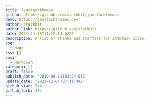```yaml
---
title: Jamstackthemes
github: https://github.com/stackbit/jamstackthemes
demo: https://jamstackthemes.dev/
author: stackbit
author_link: https://github.com/stackbit
date: 2023-11-30T11:12:14.622Z
description: A list of themes and starters for JAMstack sites.
ssg:
  - Hugo
css: []
cms:
  - Markdown
category: []
draft: false
publish_date: '2019-09-11T03:24:03Z'
update_date: '2023-12-04T07:11:49Z'
github_star: 544
github_fork: 274
---
```

